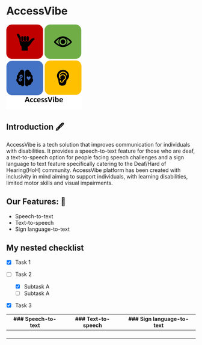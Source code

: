 # AccessVibe 

  ![AccessVibe logo](Logo.png)
  
## Introduction 🖋️
AccessVibe is a tech solution that improves communication for individuals with disabilities. It provides a speech-to-text feature for those who are deaf, a text-to-speech option for people facing speech challenges and a sign language to text feature specifically catering to the Deaf/Hard of Hearing(HoH) community. AccessVibe platform has been created with inclusivity in mind aiming to support individuals, with learning disabilities, limited motor skills and visual impairments.

## Our Features: 📑
* Speech-to-text
* Text-to-speech
* Sign language-to-text


## My nested checklist
- [x] Task 1
- [ ] Task 2
  - [x] Subtask A
  - [ ] Subtask A
- [x] Task 3


| ### Speech-to-text	| ### Text-to-speech  | ### Sign language-to-text |
|---------------------|---------------------|---------------------------|
|   	                |   	      	        |   	      	              |
|   	                |   	      	        |   	      	              |
|   	                |    	      	        |   	        	            |
|                     |                     |                           |
